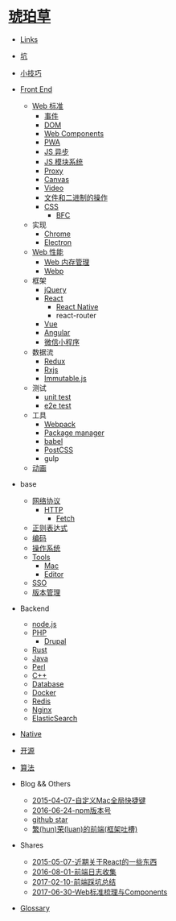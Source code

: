 # [琥珀草](INTRO.md)

* [Links](2014-05-14-links.md)
* [坑](2015-03-08-keng.md)
* [小技巧](2017-06-29-tips.md)

* [Front End](2014-05-14-frontend.md)
  * [Web 标准](2017-10-31-fe-standard.md)
    * [事件](2017-05-30-js-events.md)
    * [DOM](2018-03-22-dom.md)
    * [Web Components](2018-03-21-web-components.md)
    * [PWA](2017-07-06-pwa.md)
    * [JS 异步](2017-07-24-async.md)
    * [JS 模块系统](2017-10-10-js-module-system.md)
    * [Proxy](2018-03-23-js-proxy.md)
    * [Canvas](2017-03-21-canvas.md)
    * [Video](2017-03-13-video.md)
    * [文件和二进制的操作](2018-05-15-file.md)
    * [CSS](2017-05-30-css.md)
      * [BFC](2016-04-05-bfc.md)
  * 实现
    * [Chrome](2017-11-22-chrome.md)
    * [Electron](2017-07-13-electron.md)
  * [Web 性能](2015-12-21-performance.md)
    * [Web 内存管理](2017-02-21-js-memory.md)
    * [Webp](2016-04-28-webp.md)
  * 框架
    * [jQuery](2014-05-14-jquery.md)
    * [React](2017-05-27-react.md)
      * [React Native](2017-04-13-react-native.md)
      * react-router
    * [Vue](2017-07-26-vue.md)
    * [Angular](2014-06-21-angular.md)
    * [微信小程序](2017-06-30-wx-miniapp.md)
  * 数据流
    * [Redux](2016-03-23-redux.md)
    * [Rxjs](2017-06-28-rxjs.md)
    * [Immutable.js](2016-07-15-immutable.md)
  * 测试
    * [unit test](2017-06-02-unit-test.md)
    * [e2e test](2018-02-11-e2e-test.md)
  * 工具
    * [Webpack](2016-02-26-webpack.md)
    * [Package manager](2017-05-30-package-manager.md)
    * [babel](2017-05-30-babel.md)
    * [PostCSS](2018-06-26-postcss.md)
    * gulp
  * [动画](2017-08-11-animation.md)

* base
  * [网络协议](2017-05-26-protocol.md)
    * [HTTP](2018-05-18-http.md)
      * [Fetch](2018-05-18-fetch.md)
  * [正则表达式](2014-05-14-regular-expression.md)
  * [编码](2018-03-01-encode.md)
  * [操作系统](2017-12-21-os.md)
  * [Tools](2014-09-13-tools.md)
    * [Mac](2018-06-07-mac.md)
    * [Editor](2015-12-14-editor.md)
  * [SSO](2017-07-18-sso.md)
  * [版本管理](2014-07-01-revision-control.md)

* Backend
  * [node.js](2017-07-19-nodejs.md)
  * [PHP](2014-05-14-php.md)
    * [Drupal](2014-05-14-drupal.md)
  * [Rust](2018-03-16-rust.md)
  * [Java](2014-05-14-java.md)
  * [Perl](2014-05-14-perl.md)
  * [C++](2017-11-28-cpp.md)
  * [Database](2014-05-29-database.md)
  * [Docker](2016-03-22-docker.md)
  * [Redis](2017-11-17-redis.md)
  * [Nginx](2018-06-07-nginx.md)
  * [ElasticSearch](2017-04-20-elasticsearch.md)

* [Native](2017-05-11-native.md)

* [开源](2018-06-07-open-source.md)
* [算法](2018-06-07-algorithm.md)

* Blog && Others
  * [2015-04-07-自定义Mac全局快捷键](blog/2015-04-07-自定义Mac全局快捷键.md)
  * [2016-06-24-npm版本号](blog/2016-06-24-npm版本号.md)
  * [github star](blog/2018-01-02-github-star.md)
  * [繁(hun)荣(luan)的前端(框架吐槽)](blog/2017-01-06-frameworks.md)

* Shares
  * [2015-05-07-近期关于React的一些东西](blog/2015-05-07-近期关于React的一些东西.md)
  * [2016-08-01-前端日志收集](blog/2016-08-01-前端日志收集.md)
  * [2017-02-10-前端踩坑总结](blog/2017-02-10-前端踩坑总结.md)
  * [2017-06-30-Web标准梳理与Components](blog/2017-06-30-Web标准梳理与Components.md)

* [Glossary](GLOSSARY.md)

